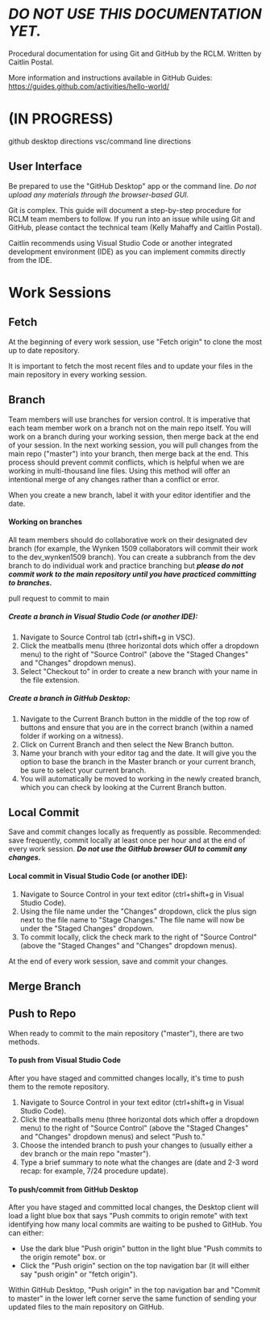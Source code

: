 # ***DO NOT USE THIS DOCUMENTATION YET.***
Procedural documentation for using Git and GitHub by the RCLM. Written by Caitlin Postal.

More information and instructions available in GitHub Guides: https://guides.github.com/activities/hello-world/ 

# (IN PROGRESS)
github desktop directions
vsc/command line directions

## User Interface
Be prepared to use the "GitHub Desktop" app or the command line. *Do not upload any materials through the browser-based GUI.*

Git is complex. This guide will document a step-by-step procedure for RCLM team members to follow. If you run into an issue while using Git and GitHub, please contact the technical team (Kelly Mahaffy and Caitlin Postal).

Caitlin recommends using Visual Studio Code or another integrated development environment (IDE) as you can implement commits directly from the IDE.

# Work Sessions

## Fetch
At the beginning of every work session, use "Fetch origin" to clone the most up to date repository.

It is important to fetch the most recent files and to update your files in the main repository in every working session.

## Branch
Team members will use branches for version control. It is imperative that each team member work on a branch not on the main repo itself.  You will work on a branch during your working session, then merge back at the end of your session. In the next working session, you will pull changes from the main repo ("master") into your branch, then merge back at the end. This process should prevent commit conflicts, which is helpful when we are working in multi-thousand line files. Using this method will offer an intentional merge of any changes rather than a conflict or error. 

When you create a new branch, label it with your editor identifier and the date.

#### Working on branches
All team members should do collaborative work on their designated dev branch (for example, the Wynken 1509 collaborators will commit their work to the dev_wynken1509 branch). You can create a subbranch from the dev branch to do individual work and practice branching but ***please do not commit work to the main repository until you have practiced committing to branches.***

pull request to commit to main


##### Create a branch in Visual Studio Code (or another IDE):
1. Navigate to Source Control tab (ctrl+shift+g in VSC).
2. Click the meatballs menu (three horizontal dots which offer a dropdown menu) to the right of "Source Control" (above the "Staged Changes" and "Changes" dropdown menus).
3. Select "Checkout to" in order to create a new branch with your name in the file extension.

##### Create a branch in GitHub Desktop:
1. Navigate to the Current Branch button in the middle of the top row of buttons and ensure that you are in the correct branch (within a named folder if working on a witness).
2. Click on Current Branch and then select the New Branch button. 
3. Name your branch with your editor tag and the date. It will give you the option to base the branch in the Master branch or your current branch, be sure to select your current branch.
4. You will automatically be moved to working in the newly created branch, which you can check by looking at the Current Branch button. 

## Local Commit 
Save and commit changes locally as frequently as possible. Recommended: save frequently, commit locally at least once per hour and at the end of every work session. ***Do not use the GitHub browser GUI to commit any changes.***

#### Local commit in Visual Studio Code (or another IDE):
1. Navigate to Source Control in your text editor (ctrl+shift+g in Visual Studio Code).
2. Using the file name under the "Changes" dropdown, click the plus sign next to the file name to "Stage Changes." The file name will now be under the "Staged Changes" dropdown. 
3. To commit locally, click the check mark to the right of "Source Control" (above the "Staged Changes" and "Changes" dropdown menus).

At the end of every work session, save and commit your changes.

## Merge Branch

## Push to Repo

When ready to commit to the main repository ("master"), there are two methods.

#### To push from Visual Studio Code
After you have staged and committed changes locally, it's time to push them to the remote repository. 
1. Navigate to Source Control in your text editor (ctrl+shift+g in Visual Studio Code).
2. Click the meatballs menu (three horizontal dots which offer a dropdown menu) to the right of "Source Control" (above the "Staged Changes" and "Changes" dropdown menus) and select "Push to."
3. Choose the intended branch to push your changes to (usually either a dev branch or the main repo "master").
4. Type a brief summary to note what the changes are (date and 2-3 word recap: for example, 7/24 procedure update).

#### To push/commit from GitHub Desktop
After you have staged and committed local changes, the Desktop client will load a light blue box that says "Push commits to origin remote" with text identifying how many local commits are waiting to be pushed to GitHub. You can either:
- Use the dark blue "Push origin" button in the light blue "Push commits to the origin remote" box.
or
- Click the "Push origin" section on the top navigation bar (it will either say "push origin" or "fetch origin").


Within GitHub Desktop, "Push origin" in the top navigation bar and "Commit to master" in the lower left corner serve the same function of sending your updated files to the main repository on GitHub.
